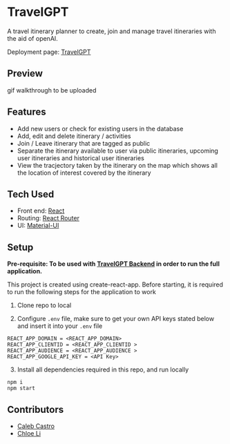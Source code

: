 # TravelGPT

A travel itinerary planner to create, join and manage travel itineraries with the aid of openAI.

Deployment page: [TravelGPT](https://project3-frontend-bootcamp.vercel.app/)

## Preview

gif walkthrough to be uploaded

## Features

- Add new users or check for existing users in the database
- Add, edit and delete itinerary / activities
- Join / Leave itinerary that are tagged as public
- Separate the itinerary available to user via public itineraries, upcoming user itineraries and historical user itineraries
- View the tracjectory taken by the itinerary on the map which shows all the location of interest covered by the itinerary

## Tech Used

- Front end: [React](https://react.dev/)
- Routing: [React Router](https://reactrouter.com/en/main)
- UI: [Material-UI](https://mui.com/)

## Setup

**Pre-requisite: To be used with [TravelGPT Backend](https://github.com/calebcianc/project3-backend-bootcamp) in order to run the full application.**

This project is created using create-react-app. Before starting, it is required to run the following steps for the application to work

1. Clone repo to local

2. Configure `.env` file, make sure to get your own API keys stated below and insert it into your `.env` file

```
REACT_APP_DOMAIN = <REACT_APP_DOMAIN>
REACT_APP_CLIENTID = <REACT_APP_CLIENTID >
REACT_APP_AUDIENCE = <REACT_APP_AUDIENCE >
REACT_APP_GOOGLE_API_KEY = <API Key>
```

3. Install all dependencies required in this repo, and run locally

```
npm i
npm start
```

## Contributors

- [Caleb Castro](https://github.com/calebcianc)
- [Chloe Li](https://github.com/khloeli)
